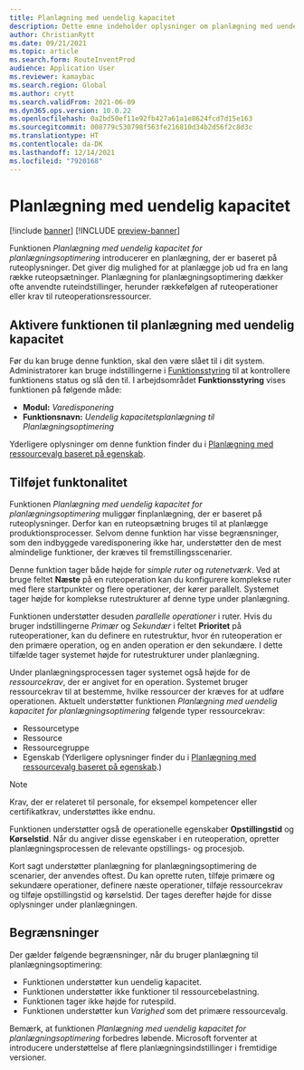 ```yaml
---
title: Planlægning med uendelig kapacitet
description: Dette emne indeholder oplysninger om planlægning med uendelig kapacitet for planlægningsoptimering. Det beskriver også de aktuelle funktionsbegrænsninger.
author: ChristianRytt
ms.date: 09/21/2021
ms.topic: article
ms.search.form: RouteInventProd
audience: Application User
ms.reviewer: kamaybac
ms.search.region: Global
ms.author: crytt
ms.search.validFrom: 2021-06-09
ms.dyn365.ops.version: 10.0.22
ms.openlocfilehash: 0a2bd50ef11e92fb427a61a1e8624fcd7d15e163
ms.sourcegitcommit: 008779c530798f563fe216810d34b2d56f2c8d3c
ms.translationtype: HT
ms.contentlocale: da-DK
ms.lasthandoff: 12/14/2021
ms.locfileid: "7920168"
---
```

# <a name="scheduling-with-infinite-capacity"></a>Planlægning med uendelig kapacitet

[!include [banner](../../includes/banner.md)]
[!INCLUDE [preview-banner](../../includes/preview-banner.md)]
<!--KFM: Preview until 1/14/2022 -->

Funktionen *Planlægning med uendelig kapacitet for planlægningsoptimering* introducerer en planlægning, der er baseret på ruteoplysninger. Det giver dig mulighed for at planlægge job ud fra en lang række ruteopsætninger. Planlægning for planlægningsoptimering dækker ofte anvendte ruteindstillinger, herunder rækkefølgen af ruteoperationer eller krav til ruteoperationsressourcer.

## <a name="turn-on-the-infinite-capacity-scheduling-feature"></a>Aktivere funktionen til planlægning med uendelig kapacitet

Før du kan bruge denne funktion, skal den være slået til i dit system. Administratorer kan bruge indstillingerne i [Funktionsstyring](../../../fin-ops-core/fin-ops/get-started/feature-management/feature-management-overview.md) til at kontrollere funktionens status og slå den til. I arbejdsområdet **Funktionsstyring** vises funktionen på følgende måde:

- **Modul:** *Varedisponering*
- **Funktionsnavn:** *Uendelig kapacitetsplanlægning til Planlægningsoptimering*

Yderligere oplysninger om denne funktion finder du i [Planlægning med ressourcevalg baseret på egenskab](capability-based-scheduling.md).

## <a name="added-functionality"></a>Tilføjet funktonalitet

Funktionen *Planlægning med uendelig kapacitet for planlægningsoptimering* muliggør finplanlægning, der er baseret på ruteoplysninger. Derfor kan en ruteopsætning bruges til at planlægge produktionsprocesser. Selvom denne funktion har visse begrænsninger, som den indbyggede varedisponering ikke har, understøtter den de mest almindelige funktioner, der kræves til fremstillingsscenarier.

Denne funktion tager både højde for *simple ruter* og *rutenetværk*. Ved at bruge feltet **Næste** på en ruteoperation kan du konfigurere komplekse ruter med flere startpunkter og flere operationer, der kører parallelt. Systemet tager højde for komplekse rutestrukturer af denne type under planlægning.

Funktionen understøtter desuden *parallelle operationer* i ruter. Hvis du bruger indstillingerne *Primær* og *Sekundær* i feltet **Prioritet** på ruteoperationer, kan du definere en rutestruktur, hvor én ruteoperation er den primære operation, og en anden operation er den sekundære. I dette tilfælde tager systemet højde for rutestrukturer under planlægning.

Under planlægningsprocessen tager systemet også højde for de *ressourcekrav*, der er angivet for en operation. Systemet bruger ressourcekrav til at bestemme, hvilke ressourcer der kræves for at udføre operationen. Aktuelt understøtter funktionen *Planlægning med uendelig kapacitet for planlægningsoptimering* følgende typer ressourcekrav:

- Ressourcetype
- Ressource
- Ressourcegruppe
- Egenskab (Yderligere oplysninger finder du i [Planlægning med ressourcevalg baseret på egenskab](capability-based-scheduling.md).)

> [!NOTE]
> Krav, der er relateret til personale, for eksempel kompetencer eller certifikatkrav, understøttes ikke endnu.

Funktionen understøtter også de operationelle egenskaber **Opstillingstid** og **Kørselstid**. Når du angiver disse egenskaber i en ruteoperation, opretter planlægningsprocessen de relevante opstillings- og procesjob.

Kort sagt understøtter planlægning for planlægningsoptimering de scenarier, der anvendes oftest. Du kan oprette ruten, tilføje primære og sekundære operationer, definere næste operationer, tilføje ressourcekrav og tilføje opstillingstid og kørselstid. Der tages derefter højde for disse oplysninger under planlægningen.

## <a name="limitations"></a>Begrænsninger

Der gælder følgende begrænsninger, når du bruger planlægning til planlægningsoptimering:

- Funktionen understøtter kun uendelig kapacitet.
- Funktionen understøtter ikke funktioner til ressourcebelastning.
- Funktionen tager ikke højde for rutespild.
- Funktionen understøtter kun *Varighed* som det primære ressourcevalg.

Bemærk, at funktionen *Planlægning med uendelig kapacitet for planlægningsoptimering* forbedres løbende. Microsoft forventer at introducere understøttelse af flere planlægningsindstillinger i fremtidige versioner.
